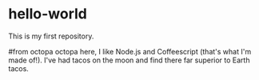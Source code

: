 # hello-world
This is my first repository.

#from octopa
octopa here, I like Node.js and Coffeescript (that's what I'm made of!).
I've had tacos on the moon and find there far superior to Earth tacos.
